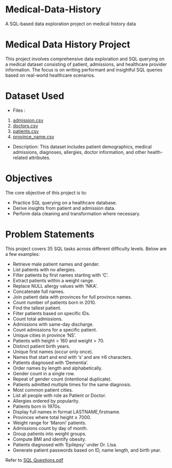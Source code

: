 # Medical-Data-History
A SQL-based data exploration project on medical history data

# Medical Data History Project

This project involves comprehensive data exploration and SQL querying on a medical dataset consisting of patient, admissions, and healthcare provider information. The focus is on writing performant and insightful SQL queries based on real-world healthcare scenarios.


# Dataset Used

- Files :
1. [admission.csv](https://github.com/Praneeth2003-oss/Medical-Data-History/blob/db5ad7db0c5877312ed2f74df706fd7f2292515a/admission.csv)
2. [doctors.csv](https://github.com/Praneeth2003-oss/Medical-Data-History/blob/696bfed2c4a3c1ebee96331cfa503c593e3824f8/doctors.csv)
3. [patients.csv](https://github.com/Praneeth2003-oss/Medical-Data-History/blob/5cb5669828cf33f0b136537f5918e46cc7f46dc3/patients.csv)
4. [province_name.csv](https://github.com/Praneeth2003-oss/Medical-Data-History/blob/5cb5669828cf33f0b136537f5918e46cc7f46dc3/patients.csv)
  
- Description: This dataset includes patient demographics, medical admissions, diagnoses, allergies, doctor information, and other health-related attributes.


# Objectives

The core objective of this project is to:

- Practice SQL querying on a healthcare database.
- Derive insights from patient and admission data.
- Perform data cleaning and transformation where necessary.


# Problem Statements

This project covers 35 SQL tasks across different difficulty levels. Below are a few examples:

- Retrieve male patient names and gender.
- List patients with no allergies.
- Filter patients by first names starting with ‘C’.
- Extract patients within a weight range.
- Replace NULL allergy values with 'NKA'.
- Concatenate full names.
- Join patient data with provinces for full province names.
- Count number of patients born in 2010.
- Find the tallest patient.
- Filter patients based on specific IDs.
- Count total admissions.
- Admissions with same-day discharge.
- Count admissions for a specific patient.
- Unique cities in province ‘NS’.
- Patients with height > 160 and weight > 70.
- Distinct patient birth years.
- Unique first names (occur only once).
- Names that start and end with ‘s’ and are ≥6 characters.
- Patients diagnosed with ‘Dementia’.
- Order names by length and alphabetically.
- Gender count in a single row.
- Repeat of gender count (intentional duplicate).
- Patients admitted multiple times for the same diagnosis.
- Most common patient cities.
- List all people with role as Patient or Doctor.
- Allergies ordered by popularity.
- Patients born in 1970s.
- Display full names in format LASTNAME,firstname.
- Provinces where total height ≥ 7000.
- Weight range for ‘Maroni’ patients.
- Admissions count by day of month.
- Group patients into weight groups.
- Compute BMI and identify obesity.
- Patients diagnosed with ‘Epilepsy’ under Dr. Lisa.
- Generate patient passwords based on ID, name length, and birth year.

Refer to [SQL Questions.pdf](https://github.com/Praneeth2003-oss/Medical-Data-History/blob/e16ab37d26e782488333952d4726574aa600ab58/SQL%20Questions.pdf)
